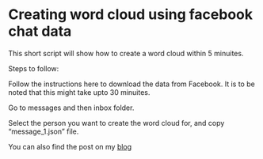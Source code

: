 # Creating word cloud using facebook chat data

This short script will show how to create a word cloud within 5 minuites.

Steps to follow:

Follow the instructions here to download the data from Facebook. It is to be noted that this might take upto 30 minuites.

Go to messages and then inbox folder.

Select the person you want to create the word cloud for, and copy “message_1.json” file.

You can also find the post on my [blog](https://s3afroze.github.io/Word-Cloud-Project/)
